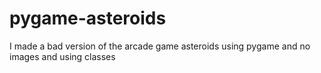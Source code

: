 # pygame-asteroids

I made a bad version of the arcade game asteroids using pygame 
and no images 
and using classes
